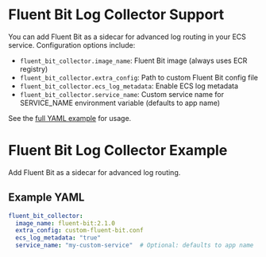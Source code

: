 # Fluent Bit Log Collector Support

You can add Fluent Bit as a sidecar for advanced log routing in your ECS service. Configuration options include:

- `fluent_bit_collector.image_name`: Fluent Bit image (always uses ECR registry)
- `fluent_bit_collector.extra_config`: Path to custom Fluent Bit config file
- `fluent_bit_collector.ecs_log_metadata`: Enable ECS log metadata
- `fluent_bit_collector.service_name`: Custom service name for SERVICE_NAME environment variable (defaults to app name)

See the [full YAML example](../README.md#complete-yaml-configuration-example) for usage.

# Fluent Bit Log Collector Example

Add Fluent Bit as a sidecar for advanced log routing.

## Example YAML

```yaml
fluent_bit_collector:
  image_name: fluent-bit:2.1.0
  extra_config: custom-fluent-bit.conf
  ecs_log_metadata: "true"
  service_name: "my-custom-service"  # Optional: defaults to app name
```
